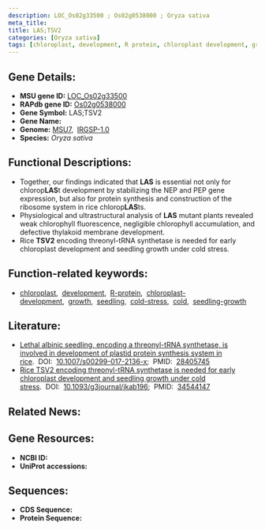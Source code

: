 ```yaml
---
description: LOC_Os02g33500 ; Os02g0538000 ; Oryza sativa
meta_title:
title: LAS;TSV2
categories: [Oryza sativa]
tags: [chloroplast, development, R protein, chloroplast development, growth, seedling, cold stress, cold, seedling growth]
---
```


## Gene Details:
- **MSU gene ID:** [LOC_Os02g33500](http://rice.uga.edu/cgi-bin/ORF_infopage.cgi?orf=LOC_Os02g33500)  
- **RAPdb gene ID:** [Os02g0538000](https://rapdb.dna.affrc.go.jp/locus/?name=Os02g0538000)  
- **Gene Symbol:** LAS;TSV2
- **Gene Name:**
- **Genome:**  [MSU7](http://rice.uga.edu/),&nbsp;&nbsp;[IRGSP-1.0](https://rapdb.dna.affrc.go.jp/download/irgsp1.html)
- **Species:** *Oryza sativa*

## Functional Descriptions:
   - Together, our findings indicated that **LAS** is essential not only for chlorop**LAS**t development by stabilizing the NEP and PEP gene expression, but also for protein synthesis and construction of the ribosome system in rice chlorop**LAS**ts.
   - Physiological and ultrastructural analysis of **LAS** mutant plants revealed weak chlorophyll fluorescence, negligible chlorophyll accumulation, and defective thylakoid membrane development.
   - Rice **TSV2** encoding threonyl-tRNA synthetase is needed for early chloroplast development and seedling growth under cold stress.

## Function-related keywords:
   - [chloroplast](/tags/chloroplast/),&nbsp;&nbsp;[development](/tags/development/),&nbsp;&nbsp;[R-protein](/tags/R-protein/),&nbsp;&nbsp;[chloroplast-development](/tags/chloroplast-development/),&nbsp;&nbsp;[growth](/tags/growth/),&nbsp;&nbsp;[seedling](/tags/seedling/),&nbsp;&nbsp;[cold-stress](/tags/cold-stress/),&nbsp;&nbsp;[cold](/tags/cold/),&nbsp;&nbsp;[seedling-growth](/tags/seedling-growth/)

## Literature:
   - [Lethal albinic seedling, encoding a threonyl-tRNA synthetase, is involved in development of plastid protein synthesis system in rice](https://www.doi.org/10.1007/s00299-017-2136-x).&nbsp;&nbsp;DOI:&nbsp;&nbsp;[10.1007/s00299-017-2136-x](https://www.doi.org/10.1007/s00299-017-2136-x);&nbsp;&nbsp;PMID:&nbsp;&nbsp;[28405745](https://pubmed.ncbi.nlm.nih.gov/28405745/)
   - [Rice TSV2 encoding threonyl-tRNA synthetase is needed for early chloroplast development and seedling growth under cold stress](https://www.doi.org/10.1093/g3journal/jkab196).&nbsp;&nbsp;DOI:&nbsp;&nbsp;[10.1093/g3journal/jkab196](https://www.doi.org/10.1093/g3journal/jkab196);&nbsp;&nbsp;PMID:&nbsp;&nbsp;[34544147](https://pubmed.ncbi.nlm.nih.gov/34544147/)

## Related News:

## Gene Resources:
- **NCBI ID:**  []()
- **UniProt accessions:** [](https://www.uniprot.org/uniprotkb//entry)

## Sequences:
- **CDS Sequence:**
- **Protein Sequence:**
